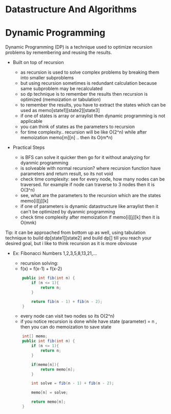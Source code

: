 # Datastructure And Algorithms




# Dynamic Programming

Dynamic Programming (DP) is a technique used to optimize recursion problems by remembering and reusing the results.

- Built on top of recursion
    - as recursion is used to solve complex problems by breaking them into smaller subproblems
    - but using recursion sometimes is redundant calculation because same subproblem may be recalculated
    - so dp technique is to remember the results then recursion is optimized (memoization or tabulation)
    - to remember the results, you have to extract the states which can be used as memo[state1][state2][state3]
    - if one of states is array or arraylist then dynamic programming is not applicable
    - you can think of states as the parameters to recursion
    - for time complexity.. recursion will be like O(2^n) while after memoization memo[m][n] .. then its O(m*n)


- Practical Steps
    - is BFS can solve it quicker then go for it without analyzing for dyanmic programming
    - is solveable with normal recursion? where recursion function have parameters and return result, so its not void
    - check time complexity: see for every node, how many nodes can be traversed. for example if node can traverse to 3 nodes then it is O(3^n)
    - see, what are the parameters to the recursion which are the states memo[i][j][k]
    - if one of parameters is dynamic datastructure like arraylist then it can't be optimized by dyanmic programming
    - check time complexity after memoization if memo[i][j][k] then it is O(m*n*k)


Tip: it can be approached from bottom up as well, using tabulation technique to build dp[state1][state2] and build dp[] till you reach your desired goal, but i like to think recursion as it is more obviouse

- Ex: Fibonacci Numbers 1,2,3,5,8,13,21,...

    - recursion solving:
    - f(x) = f(x-1) + f(x-2)
    ```java
        public int fib(int n) {
            if (n <= 1){
                return n;
            }

            return fib(n - 1) + fib(n - 2);
        }
    ```
    - every node can visit two nodes so its O(2^n)
    - if you notice recursion is done while have state (parameter) = n , then you can do memoization to save state
    ```java
        int[] memo;
        public int fib(int n) {
            if (n <= 1){
                return n;
            }

            if(memo[n]){
                return memo[n];
            }

            int solve = fib(n - 1) + fib(n - 2);

            memo[n] = solve;

            return memo[n];
        }
    ```